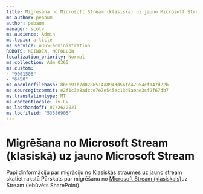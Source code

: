 ```yaml
---
title: Migrēšana no Microsoft Stream (klasiskā) uz jauno Microsoft Stream
ms.author: pebaum
author: pebaum
manager: scotv
ms.audience: Admin
ms.topic: article
ms.service: o365-administration
ROBOTS: NOINDEX, NOFOLLOW
localization_priority: Normal
ms.collection: Adm_O365
ms.custom:
- "9001508"
- "6450"
ms.openlocfilehash: 8b8b91b7d0286514a8943d56fd47954cf147d22b
ms.sourcegitcommit: e2f1c3a8adcce7e7e545ec13d5aeae3cf2f67db7
ms.translationtype: MT
ms.contentlocale: lv-LV
ms.lasthandoff: 07/26/2021
ms.locfileid: "53586905"
---
```

# <a name="migrate-from-microsoft-stream-classic-to-the-new-microsoft-stream"></a>Migrēšana no Microsoft Stream (klasiskā) uz jauno Microsoft Stream

Papildinformāciju par migrāciju no Klasiskās straumes uz jauno stream skatiet rakstā Pārskats par migrēšanu no [Microsoft Stream (klasiskais)](/stream/streamnew/stream-classic-to-new-migration-overview)uz Stream (iebūvēts SharePoint).